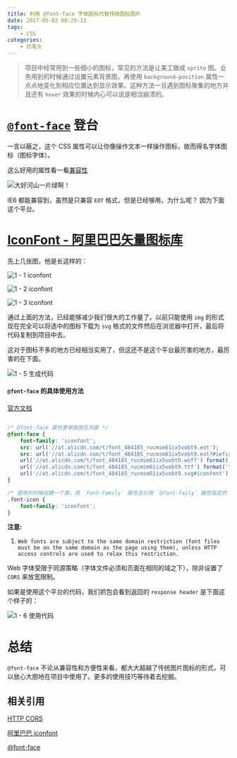 ```yaml
---
title: 利用 @font-face 字体图标代替传统图标图片
date: 2017-05-02 08:29:13
tags:
    - CSS
categories:
    - 烂笔头
---
```


> 项目中经常用到一些细小的图标，常见的方法是让美工做成 `sprite` 图。业务用到的时候通过设置元素背景图，再使用 `background-position` 属性一点点地变化到相应位置达到显示效果。这种方法一旦遇到图标聚集的地方并且还有 `hover` 效果的时候内心可以说是相当崩溃的。

<!-- more -->

# [`@font-face`](https://devdocs.io/css/@font-face) 登台

一言以蔽之，这个 CSS 属性可以让你像操作文本一样操作图标，故而得名字体图标（图标字体）。

这么好用的属性看一看[兼容性](https://caniuse.com/#search=font-face)

![大好河山一片绿啊！](https://myblog-static.oss-cn-beijing.aliyuncs.com/post-imgs/%E5%88%A9%E7%94%A8%20%40font-face%20%E5%AD%97%E4%BD%93%E5%9B%BE%E6%A0%87%E4%BB%A3%E6%9B%BF%E5%9B%BE%E7%89%87%E5%9B%BE%E6%A0%87/0%20-%201%20%E5%85%BC%E5%AE%B9%E6%80%A7.png?x-oss-process=style/blogImg-watermark)

IE6 都能兼容到，虽然是只兼容 `EOT` 格式，但是已经够用，为什么呢？ 因为下面这个平台。

# [IconFont - 阿里巴巴矢量图标库](https://www.iconfont.cn/)

先上几张图，他是长这样的：

![1 - 1 iconfont](https://myblog-static.oss-cn-beijing.aliyuncs.com/post-imgs/%E5%88%A9%E7%94%A8%20%40font-face%20%E5%AD%97%E4%BD%93%E5%9B%BE%E6%A0%87%E4%BB%A3%E6%9B%BF%E5%9B%BE%E7%89%87%E5%9B%BE%E6%A0%87/1%20-%201%20iconfont.png?x-oss-process=style/blogImg-watermark)


![1 - 2 iconfont](https://myblog-static.oss-cn-beijing.aliyuncs.com/post-imgs/%E5%88%A9%E7%94%A8%20%40font-face%20%E5%AD%97%E4%BD%93%E5%9B%BE%E6%A0%87%E4%BB%A3%E6%9B%BF%E5%9B%BE%E7%89%87%E5%9B%BE%E6%A0%87/1%20-2%20iconfont.png?x-oss-process=style/blogImg-watermark)

![1 - 3 iconfont](https://myblog-static.oss-cn-beijing.aliyuncs.com/post-imgs/%E5%88%A9%E7%94%A8%20%40font-face%20%E5%AD%97%E4%BD%93%E5%9B%BE%E6%A0%87%E4%BB%A3%E6%9B%BF%E5%9B%BE%E7%89%87%E5%9B%BE%E6%A0%87/1%20-%203%20iconfont.png?x-oss-process=style/blogImg-watermark)

通过上面的方法，已经能够减少我们很大的工作量了。以前只能使用 `img` 的形式现在完全可以将选中的图标下载为 `svg` 格式的文件然后在浏览器中打开，最后将代码复制到项目中去。

这对于图标不多的地方已经相当实用了，但这还不是这个平台最厉害的地方，最厉害的在下面。

![1 - 5 生成代码](https://myblog-static.oss-cn-beijing.aliyuncs.com/post-imgs/%E5%88%A9%E7%94%A8%20%40font-face%20%E5%AD%97%E4%BD%93%E5%9B%BE%E6%A0%87%E4%BB%A3%E6%9B%BF%E5%9B%BE%E7%89%87%E5%9B%BE%E6%A0%87/1%20-%205%20%E7%94%9F%E6%88%90%E4%BB%A3%E7%A0%81.png?x-oss-process=style/blogImg-watermark)

#### **`@font-face` 的具体使用方法**

[官方文档](https://devdocs.io/css/@font-face)

```css

/* @font-face 属性要单独放在外面 */
@font-face {
	font-family: 'iconfont';
	src: url('//at.alicdn.com/t/font_484185_rucmsm61ix5vobt9.eot');
	src: url('//at.alicdn.com/t/font_484185_rucmsm61ix5vobt9.eot?#iefix') format('embedded-opentype'),
	url('//at.alicdn.com/t/font_484185_rucmsm61ix5vobt9.woff') format('woff'),
	url('//at.alicdn.com/t/font_484185_rucmsm61ix5vobt9.ttf') format('truetype'),
	url('//at.alicdn.com/t/font_484185_rucmsm61ix5vobt9.svg#iconfont') format('svg');
}

/* 使用的时候创建一个类，用 `font-family` 属性去引用 `@font-faily` 属性指定的 `font-family` 值，这样同时针对性的调整 `font-size` 等文本属性了 */
.font-icon {
	font-family: 'iconfont';
}

```

**注意:**
  1. `Web fonts are subject to the same domain restriction (font files must be on the same domain as the page using them), unless HTTP access controls are used to relax this restriction.`

  Web 字体受限于同源策略（字体文件必须和页面在相同的域之下），除非设置了 `CORS` 来放宽限制。

  如果是使用这个平台的代码，我们抓包会看到返回的 `response header` 是下面这个样子的：

  ![1 - 6 使用代码](https://myblog-static.oss-cn-beijing.aliyuncs.com/post-imgs/%E5%88%A9%E7%94%A8%20%40font-face%20%E5%AD%97%E4%BD%93%E5%9B%BE%E6%A0%87%E4%BB%A3%E6%9B%BF%E5%9B%BE%E7%89%87%E5%9B%BE%E6%A0%87/1%20-%206%20%E4%BD%BF%E7%94%A8%E4%BB%A3%E7%A0%81.png?x-oss-process=style/blogImg-watermark)


  # 总结

  `@font-face` 不论从兼容性和方便性来看，都大大超越了传统图片图标的形式，可以放心大胆地在项目中使用了。更多的使用技巧等待着去挖掘。


  ## 相关引用

  [HTTP CORS](https://devdocs.io/https/access_control_cors)

  [阿里巴巴 iconfont](https://www.iconfont.cn/home/index?spm=a313x.7781069.1998910419.2)

  [@font-face](https://devdocs.io/css/@font-face)



